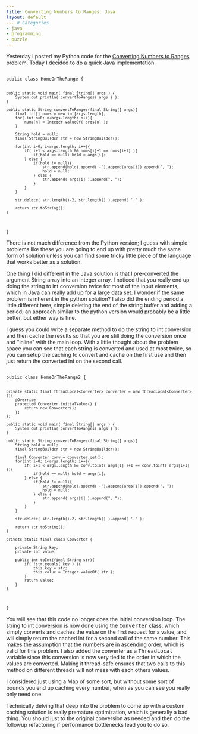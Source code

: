 ```yaml
---
title: Converting Numbers to Ranges: Java
layout: default
--- # Categories
- java
- programming
- puzzle
---
```


Yesterday I posted my Python code for the <a href="http://coffeaelectronica.com/blog/2009/11/converting-numbers-to-ranges-python/">Converting Numbers to Ranges</a> problem. Today I decided to do a quick Java implementation. 

<code lang="java">
public class HomeOnTheRange {

    public static void main( final String[] args ) {
        System.out.println( convertToRanges( args ) );
    }

    public static String convertToRanges(final String[] args){
        final int[] nums = new int[args.length];
        for( int n=0; n<args.length; n++){
            nums[n] = Integer.valueOf( args[n] );
        }

        String hold = null;
        final StringBuilder str = new StringBuilder();

        for(int i=0; i<args.length; i++){
            if( i+1 < args.length && nums[i]+1 == nums[i+1] ){
                if(hold == null) hold = args[i];
            } else {
                if(hold != null){
                    str.append(hold).append('-').append(args[i]).append(", ");
                    hold = null;
                } else {
                    str.append( args[i] ).append(", ");
                }
            }
        }

        str.delete( str.length()-2, str.length() ).append( '.' );

        return str.toString();
    }
}
</code>

There is not much difference from the Python version; I guess with simple problems like these you are going to end up with pretty much the same form of solution unless you can find some tricky little piece of the language that works better as a solution.

One thing I did different in the Java solution is that I pre-converted the argument String array into an integer array. I noticed that you really end up doing the string to int conversion twice for most of the input elements, which in Java can really add up for a large data set. I wonder if the same problem is inherent in the python solution? I also did the ending period a little different here, simple deleting the end of the string buffer and adding a period; an approach similar to the python version would probably be a little better, but either way is fine.

I guess you could write a separate method to do the string to int conversion and then cache the results so that you are still doing the conversion once and "inline" with the main loop. With a little thought about the problem space you can see that each string is converted and used at most twice, so you can setup the caching to convert and cache on the first use and then just return the converted int on the second call. 

<code lang="java">
public class HomeOnTheRange2 {

    private static final ThreadLocal<Converter> converter = new ThreadLocal<Converter>(){
        @Override
        protected Converter initialValue() {
            return new Converter();
        };
    };

    public static void main( final String[] args ) {
        System.out.println( convertToRanges( args ) );
    }

    public static String convertToRanges(final String[] args){
        String hold = null;
        final StringBuilder str = new StringBuilder();

        final Converter conv = converter.get();
        for(int i=0; i<args.length; i++){
            if( i+1 < args.length && conv.toInt( args[i] )+1 == conv.toInt( args[i+1] )){
                if(hold == null) hold = args[i];
            } else {
                if(hold != null){
                    str.append(hold).append('-').append(args[i]).append(", ");
                    hold = null;
                } else {
                    str.append( args[i] ).append(", ");
                }
            }
        }

        str.delete( str.length()-2, str.length() ).append( '.' );

        return str.toString();
    }

    private static final class Converter {

        private String key;
        private int value;

        public int toInt(final String str){
            if( !str.equals( key ) ){
                this.key = str;
                this.value = Integer.valueOf( str );
            }
            return value;
        }
    }
}
</code>

You will see that this code no longer does the initial conversion loop. The string to int conversion is now done using the <tt>Converter</tt> class, which simply converts and caches the value on the first request for a value, and will simply return the cached int for a second call of the same number. This makes the assumption that the numbers are in ascending order, which is valid for this problem. I also added the converter as a <tt>ThreadLocal</tt> variable since this conversion is now very tied to the order in which the values are converted. Making it thread-safe ensures that two calls to this method on different threads will not mess with each others values.

I considered just using a Map of some sort, but without some sort of bounds you end up caching every number, when as you can see you really only need one.

Technically delving that deep into the problem to come up with a custom caching solution is really premature optimization, which is generally a bad thing. You should just to the original conversion as needed and then do the followup refactoring if performance bottlenecks lead you to do so.
